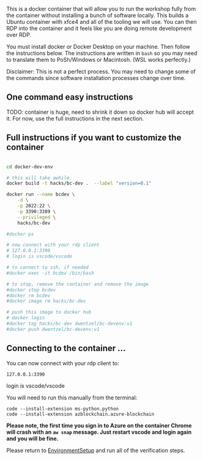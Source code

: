 
This is a docker container that will allow you to run the workshop fully from the container without installing a bunch of software locally.  This builds a Ubuntu container with xfce4 and all of the tooling we will use.  You can then RDP into the container and it feels like you are doing remote development over RDP.  

You must install docker or Docker Desktop on your machine.  Then follow the instructions below.  The instructions are written in `bash` so you may need to translate them to PoSh/Windows or Macintosh.  (WSL works perfectly.)

Disclaimer:  This is not a perfect process.  You may need to change some of the commands since software installation processes change over time.  

## One command easy instructions

TODO:  container is huge, need to shrink it down so docker hub will accept it.  For now, use the full instructions in the next section.  

## Full instructions if you want to customize the container

```bash

cd docker-dev-env

# this will take awhile.  
docker build -t hacks/bc-dev .  --label "version=0.1"

docker run --name bcdev \
    -d \
    -p 2022:22 \
    -p 3390:3389 \
    --privileged \
    hacks/bc-dev

#docker ps

# now connect with your rdp client
# 127.0.0.1:3390
# login is vscode/vscode

# to connect to ssh, if needed
#docker exec -it bcdev /bin/bash

# to stop, remove the container and remove the image
#docker stop bcdev
#docker rm bcdev
#docker image rm hacks/bc-dev

# push this image to docker hub
# docker login
#docker tag hacks/bc-dev dwentzel/bc-devenv:v1
#docker push dwentzel/bc-devenv:v1

```

## Connecting to the container ...

You can now connect with your rdp client to:

`127.0.0.1:3390`

login is vscode/vscode

You will need to run this manually from the terminal:

```
code --install-extension ms-python.python
code --install-extension azblockchain.azure-blockchain
```

**Please note, the first time you sign in to Azure on the container Chrome will crash with an `aw snap` message.  Just restart vscode and login again and you will be fine.**

Please return to [EnvironmentSetup](EnvironmentSetup.md) and run all of the verification steps.  
